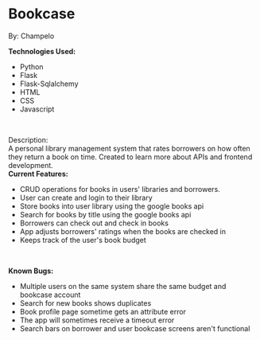 # Bookcase 
By: Champelo

<b>Technologies Used:</b>
<ul>
<li>Python</li>
<li>Flask</li>
<li>Flask-Sqlalchemy</li>
<li>HTML</li>
<li>CSS</li>
<li>Javascript</li> 
</ul><br>

Description:  
A personal library management system that rates borrowers on how often they return a book on time. 
Created to learn more about APIs and frontend development.   
<b>Current Features:</b> 
  <ul>
    <li>CRUD operations for books in users' libraries and borrowers.</li>
    <li>User can create and login to their library</li>
    <li>Store books into user library using the google books api</li>  
    <li>Search for books by title using the google books api</li>     
    <li>Borrowers can check out and check in books</li>   
    <li>App adjusts borrowers' ratings when the books are checked in</li>   
    <li>Keeps track of the user's book budget</li>     
  </ul><br>  


<b>Known Bugs:</b>
<ul>
<li>Multiple users on the same system share the same budget and bookcase account</li>
<li>Search for new books shows duplicates</li>
<li>Book profile page sometime gets an attribute error</li>
<li>The app will sometimes receive a timeout error</li>
<li>Search bars on borrower and user bookcase screens aren't functional</li>
</ul>

  

